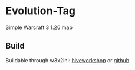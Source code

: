 # Evolution-Tag
Simple Warcraft 3 1.26 map

## Build
Buildable through w3x2lni:
[hiveworkshop](https://www.hiveworkshop.com/threads/w3x2lni-v2-7-2.305201)
or
[github](https://github.com/sumneko/w3x2lni)
